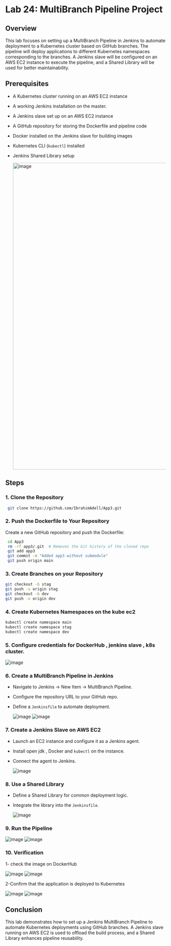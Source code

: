 # Lab 24: MultiBranch Pipeline Project

## Overview
This lab focuses on setting up a MultiBranch Pipeline in Jenkins to automate deployment to a Kubernetes cluster based on GitHub branches. The pipeline will deploy applications to different Kubernetes namespaces corresponding to the branches. A Jenkins slave will be configured on an AWS EC2 instance to execute the pipeline, and a Shared Library will be used for better maintainability.

## Prerequisites
- A Kubernetes cluster running on an AWS EC2 instance
- A working Jenkins installation on the master.
- A Jenkins slave set up on an AWS EC2 instance
- A GitHub repository for storing the Dockerfile and pipeline code
- Docker installed on the Jenkins slave for building images
- Kubernetes CLI (`kubectl`) installed
- Jenkins Shared Library setup
  
  <img width="959" alt="image" src="https://github.com/user-attachments/assets/bdca6cef-f4f7-49de-98ab-bcaa0e0af98d" />

## Steps

### 1. Clone the Repository
```sh
 git clone https://github.com/IbrahimAdell/App3.git
```

### 2. Push the Dockerfile to Your Repository
Create a new GitHub repository and push the Dockerfile:
```sh
 cd App3
 rm -rf app3/.git  # Removes the Git history of the cloned repo
 git add app3
 git commit -m "Added app3 without submodule"
 git push origin main
```

### 3. Create Branches on your Repository
```sh
git checkout -b stag
git push -u origin stag
git checkout -b dev
git push -u origin dev
```

### 4. Create Kubernetes Namespaces on the kube ec2
```sh
kubectl create namespace main
kubectl create namespace stag
kubectl create namespace dev
```
### 5. Configure credentials for DockerHub , jenkins slave , k8s cluster.

![image](https://github.com/user-attachments/assets/28c5ee67-0406-4b82-991f-d44d2729d2ed)

### 6. Create a MultiBranch Pipeline in Jenkins
- Navigate to Jenkins → New Item → MultiBranch Pipeline.
- Configure the repository URL to your GitHub repo.
- Define a `Jenkinsfile` to automate deployment.
  
  ![image](https://github.com/user-attachments/assets/57d170f1-debe-4ad1-839e-ce77887f6253)
  ![image](https://github.com/user-attachments/assets/dbd49915-4ca0-431f-8e67-2a67cca36899)

### 7. Create a Jenkins Slave on AWS EC2
- Launch an EC2 instance and configure it as a Jenkins agent.
- Install open jdk , Docker and `kubectl` on the instance.
- Connect the agent to Jenkins.
  
  ![image](https://github.com/user-attachments/assets/79089fc7-45ff-44e6-ae20-86539b975748)

### 8. Use a Shared Library
- Define a Shared Library for common deployment logic.
- Integrate the library into the `Jenkinsfile`.

  ![image](https://github.com/user-attachments/assets/7cfbe871-4c9f-41df-ba96-eda5bc17afea)

### 9. Run the Pipeline

![image](https://github.com/user-attachments/assets/731de297-601f-4f93-9fa0-efcfe57a54ac)
![image](https://github.com/user-attachments/assets/fb51c1db-3a34-4943-be7f-b2966aac5946)

### 10. Verification 
1- check the image on DockerHub

![image](https://github.com/user-attachments/assets/8d49e019-25ae-4bf7-8e4b-ad3cc5bf1ebd)
![image](https://github.com/user-attachments/assets/2e896268-1e15-45f5-a255-ea0ecda8ece0)

2-Confirm that the application is deployed to Kubernetes

![image](https://github.com/user-attachments/assets/8ae0f0a3-f520-44c3-b9a2-43fb6d54d45b)
![image](https://github.com/user-attachments/assets/f5e58608-ac0b-4842-a866-b169c35df2c1)

## Conclusion
This lab demonstrates how to set up a Jenkins MultiBranch Pipeline to automate Kubernetes deployments using GitHub branches. A Jenkins slave running on AWS EC2 is used to offload the build process, and a Shared Library enhances pipeline reusability.


